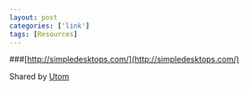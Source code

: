 ```yaml
---
layout: post
categories: ['link']
tags: [Resources]
---
```


###[http://simpledesktops.com/](http://simpledesktops.com/)

Shared by [Utom](https://twitter.com/utom)